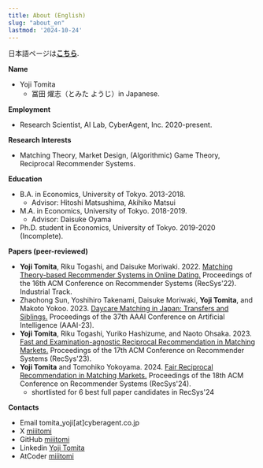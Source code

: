 ```yaml
---
title: About (English)
slug: "about_en"
lastmod: '2024-10-24'
---
```


日本語ページは[**こちら**](/about/).

**Name**
- Yoji Tomita
    - 冨田 燿志（とみた ようじ）in Japanese.

**Employment**
- Research Scientist, AI Lab, CyberAgent, Inc. 2020-present.

**Research Interests**
 - Matching Theory, Market Design, (Algorithmic) Game Theory, Reciprocal Recommender Systems.

**Education**
- B.A. in Economics, University of Tokyo. 2013-2018.
    - Advisor: Hitoshi Matsushima, Akihiko Matsui
- M.A. in Economics, University of Tokyo. 2018-2019.
    - Advisor: Daisuke Oyama
- Ph.D. student in Economics, University of Tokyo. 2019-2020 (Incomplete).

**Papers (peer-reviewed)**
- **Yoji Tomita**, Riku Togashi, and Daisuke Moriwaki. 2022. [Matching Theory-based Recommender Systems in Online Dating.](https://doi.org/10.1145/3523227.3547406) Proceedings of the 16th ACM Conference on Recommender Systems (RecSys'22). Industrial Track.
- Zhaohong Sun, Yoshihiro Takenami, Daisuke Moriwaki, **Yoji Tomita**, and Makoto Yokoo. 2023. [Daycare Matching in Japan: Transfers and Siblings.](https://doi.org/10.1609/aaai.v37i12.26694) Proceedings of the 37th AAAI Conference on Artificial Intelligence (AAAI-23).
- **Yoji Tomita**, Riku Togashi, Yuriko Hashizume, and Naoto Ohsaka. 2023. [Fast and Examination-agnostic Reciprocal Recommendation in Matching Markets.](https://doi.org/10.1145/3604915.3608774) Proceedings of the 17th ACM Conference on Recommender Systems (RecSys'23).
- **Yoji Tomita** and Tomohiko Yokoyama. 2024. [Fair Reciprocal Recommendation in Matching Markets.](https://doi.org/10.1145/3640457.3688130) Proceedings of the 18th ACM Conference on Recommender Systems (RecSys'24).
    - shortlisted for 6 best full paper candidates in RecSys'24

**Contacts**
- Email tomita_yoji[at]cyberagent.co.jp
- X [miiitomi](https://twitter.com/miiitomi/)
- GitHub [miiitomi](https://github.com/miiitomi/)
- Linkedin [Yoji Tomita](https://www.linkedin.com/in/yoji-tomita/)
- AtCoder [miiitomi](https://atcoder.jp/user/miiitomi)
